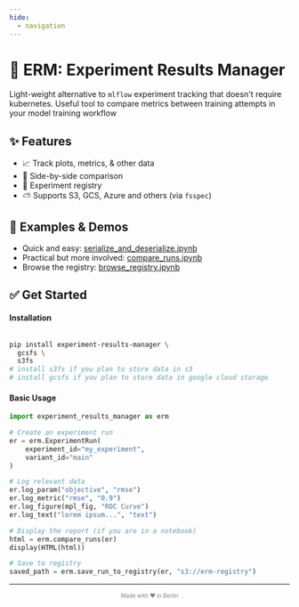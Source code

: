 ```yaml
---
hide:
  - navigation
---
```


# 🔬 ERM: Experiment Results Manager

Light-weight alternative to `mlflow` experiment tracking that doesn't require kubernetes. Useful tool to compare metrics between training attempts in your model training workflow

## ✨ Features

- 📈 Track plots, metrics, & other data
- 👀 Side-by-side comparison 
- 💾 Experiment registry 
- ⛅️ Supports S3, GCS, Azure and others (via `fsspec`)

## 🚀 Examples & Demos
- Quick and easy: [serialize_and_deserialize.ipynb](https://github.com/ml-cyclops/experiment-results-manager/blob/main/examples/serialize_and_deserialize.ipynb)
- Practical but more involved: [compare_runs.ipynb](https://github.com/ml-cyclops/experiment-results-manager/blob/main/examples/compare_runs.ipynb)
- Browse the registry: [browse_registry.ipynb](https://github.com/ml-cyclops/experiment-results-manager/blob/main/examples/browse_registry.ipynb)


## ✅ Get Started
#### Installation
```sh

pip install experiment-results-manager \
  gcsfs \
  s3fs
# install s3fs if you plan to store data in s3
# install gcsfs if you plan to store data in google cloud storage
```

#### Basic Usage
```python
import experiment_results_manager as erm

# Create an experiment run
er = erm.ExperimentRun(
    experiment_id="my_experiment",
    variant_id="main"
)

# Log relevant data
er.log_param("objective", "rmse")
er.log_metric("rmse", "0.9")
er.log_figure(mpl_fig, "ROC Curve")
er.log_text("lorem ipsum...", "text")

# Display the report (if you are in a notebook)
html = erm.compare_runs(er)
display(HTML(html))

# Save to registry
saved_path = erm.save_run_to_registry(er, "s3://erm-registry")

```
<hr>
<p align="center" style="text-align: center; color: gray; font-size: 10px;">
Made with ❤️ in Berlin
</p>
